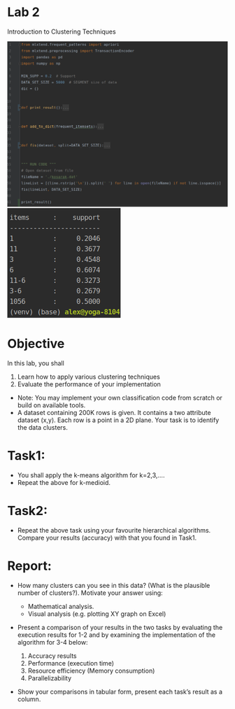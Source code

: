 Lab 2 
===================

Introduction to Clustering Techniques

![Screenshot](https://github.com/iloveyii/data-mining-1/blob/master/part2/images/screenshot.png)
![Result](https://github.com/iloveyii/data-mining-1/blob/master/part2/images/result.png)

# Objective
In this lab, you shall
1. Learn how to apply various clustering techniques
2. Evaluate the performance of your implementation
* Note: You may implement your own classification code from scratch or build on
available tools.
* A dataset containing 200K rows is given. It contains a two attribute dataset (x,y).
Each row is a point in a 2D plane. Your task is to identify the data clusters.

# Task1:
* You shall apply the k-means algorithm for k=2,3,....
* Repeat the above for k-medioid.
# Task2:
* Repeat the above task using your favourite hierarchical algorithms.
Compare your results (accuracy) with that you found in Task1.

# Report:
 * How many clusters can you see in this data? (What is the plausible number of
clusters?). Motivate your answer using:
    - Mathematical analysis.
    - Visual analysis (e.g. plotting XY graph on Excel)
* Present a comparison of your results in the two tasks by evaluating the execution results for
1-2 and by examining the implementation of the algorithm for 3-4 below:
    1. Accuracy results
    2. Performance (execution time)
    3. Resource efficiency (Memory consumption)
    4. Parallelizability 
    
* Show your comparisons in tabular form, present each task’s result as a column.